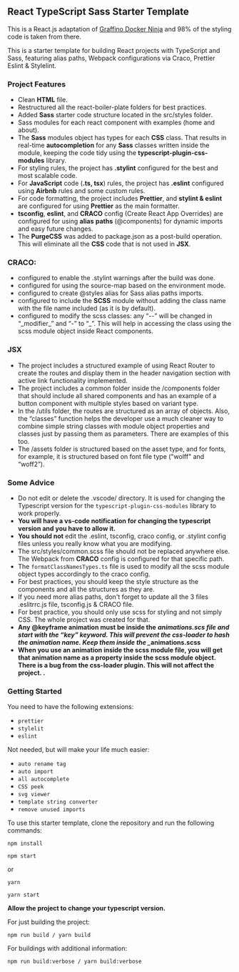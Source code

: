## React TypeScript Sass Starter Template

This is a React.js adaptation of [Graffino Docker Ninja](https://github.com/Graffino/Graffino-Docker-Ninja) and 98% of the styling code is taken from there.

This is a starter template for building React projects with TypeScript and Sass, featuring alias paths, Webpack configurations via Craco, Prettier Eslint & Stylelint.

### Project Features

- Clean **HTML** file.
- Restructured all the react-boiler-plate folders for best practices.
- Added **Sass** starter code structure located in the src/styles folder.
- Sass modules for each react component with examples (home and about).
- The **Sass** modules object has types for each **CSS** class. That results in real-time **autocompletion** for any **Sass** classes written inside the module, keeping the code tidy using the **typescript-plugin-css-modules** library.
- For styling rules, the project has **.stylint** configured for the best and most scalable code.
- For **JavaScript** code (**.ts, tsx**) rules, the project has **.eslint** configured using **Airbnb** rules and some custom rules.
- For code formatting, the project includes **Prettier**, and **stylint & eslint** are configured for using **Prettier** as the main formatter.
- **tsconfig**, **eslint**, and **CRACO** config (Create React App Overrides) are configured for using **alias** **paths** (@components) for dynamic imports and easy future changes.
- The **PurgeCSS** was added to package.json as a post-build operation. This will eliminate all the **CSS** code that is not used in **JSX**.

### CRACO:

- configured to enable the .stylint warnings after the build was done.
- configured for using the source-map based on the environment mode.
- configured to create @styles alias for Sass alias paths imports.
- configured to include the **SCSS** module without adding the class name with the file name included (as it is by default).
- configured to modify the scss classes: any “--” will be changed in “\_modifier\_” and “-” to “\_”. This will help in accessing the class using the scss module object inside React components.

### JSX

- The project includes a structured example of using React Router to create the routes and display them in the header navigation section with active link functionality implemented.
- The project includes a common folder inside the /components folder that should include all shared components and has an example of a button component with multiple styles based on variant type.
- In the /utils folder, the routes are structured as an array of objects. Also, the “classes” function helps the developer use a much cleaner way to combine simple string classes with module object properties and classes just by passing them as parameters. There are examples of this too.
- The /assets folder is structured based on the asset type, and for fonts, for example, it is structured based on font file type ("wolff" and “woff2”).

### Some Advice

- Do not edit or delete the .vscode/ directory. It is used for changing the Typescript version for the `typescript-plugin-css-modules` library to work properly.
- **You will have a vs-code notification for changing the typescript version and you have to allow it.**
- **You should not** edit the .eslint, tsconfig, craco config, or .stylint config files unless you really know what you are modifying.
- The src/styles/common.scss file should not be replaced anywhere else. The Webpack from **CRACO** config is configured for that specific path.
- The `formatClassNamesTypes.ts` file is used to modify all the scss module object types accordingly to the craco config.
- For best practices, you should keep the style structure as the components and all the structures as they are.
- If you need more alias paths, don't forget to update all the 3 files .eslitrrc.js file, tsconfig.js & CRACO file.
- For best practice, you should only use scss for styling and not simply CSS. The whole project was created for that.
- **Any @keyframe animation must be inside the** _**animations.scs file and start with the “key” keyword. This will prevent the css-loader to hash the animation name. Keep them inside the \_**_**animations.scss**
- **When you use an animation inside the scss module file, you will get that animation name as a property inside the scss module object. There is a bug from the css-loader plugin. This will not affect the project. .**

### Getting Started

You need to have the following extensions:

- `prettier`
- `stylelit`
- `eslint`

Not needed, but will make your life much easier:

- `auto rename tag`
- `auto import`
- `all autocomplete`
- `CSS peek`
- `svg viewer`
- `template string converter`
- `remove unused imports`

To use this starter template, clone the repository and run the following commands:

`npm install`

`npm start`

or

`yarn`

`yarn start`

**Allow the project to change your typescript version.**

For just building the project:

`npm run build / yarn build`

For buildings with additional information:

`npm run build:verbose / yarn build:verbose`
